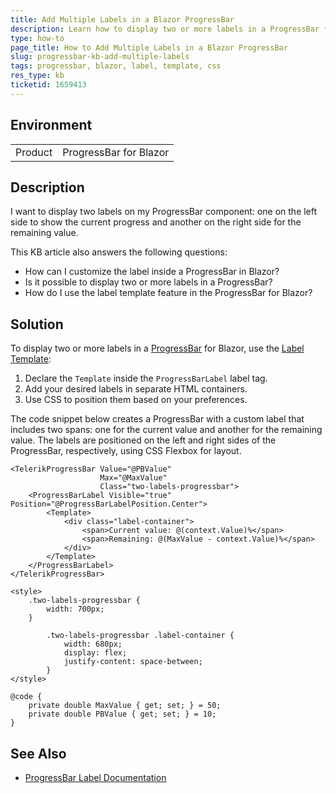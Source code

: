 ```yaml
---
title: Add Multiple Labels in a Blazor ProgressBar
description: Learn how to display two or more labels in a ProgressBar for Blazor.
type: how-to
page_title: How to Add Multiple Labels in a Blazor ProgressBar
slug: progressbar-kb-add-multiple-labels
tags: progressbar, blazor, label, template, css
res_type: kb
ticketid: 1659413
---
```


## Environment

<table>
    <tbody>
        <tr>
            <td>Product</td>
            <td>ProgressBar for Blazor</td>
        </tr>
    </tbody>
</table>

## Description

I want to display two labels on my ProgressBar component: one on the left side to show the current progress and another on the right side for the remaining value. 

This KB article also answers the following questions:

- How can I customize the label inside a ProgressBar in Blazor?
- Is it possible to display two or more labels in a ProgressBar?
- How do I use the label template feature in the ProgressBar for Blazor?

## Solution

To display two or more labels in a [ProgressBar](slug://progressbar-overview) for Blazor, use the [Label Template](slug://progressbar-label#template):
1. Declare the `Template` inside the `ProgressBarLabel` label tag.
1. Add your desired labels in separate HTML containers.
1. Use CSS to position them based on your preferences.

The code snippet below creates a ProgressBar with a custom label that includes two spans: one for the current value and another for the remaining value. The labels are positioned on the left and right sides of the ProgressBar, respectively, using CSS Flexbox for layout.

````RAZOR
<TelerikProgressBar Value="@PBValue"
                    Max="@MaxValue" 
                    Class="two-labels-progressbar">
    <ProgressBarLabel Visible="true" Position="@ProgressBarLabelPosition.Center">
        <Template>
            <div class="label-container">
                <span>Current value: @(context.Value)%</span>
                <span>Remaining: @(MaxValue - context.Value)%</span>
            </div>
        </Template>
    </ProgressBarLabel>
</TelerikProgressBar>

<style>
    .two-labels-progressbar {
        width: 700px;
    }

        .two-labels-progressbar .label-container {
            width: 680px;
            display: flex;
            justify-content: space-between;
        }
</style>

@code {
    private double MaxValue { get; set; } = 50;
    private double PBValue { get; set; } = 10;
}
````

## See Also

* [ProgressBar Label Documentation](slug://progressbar-label)
